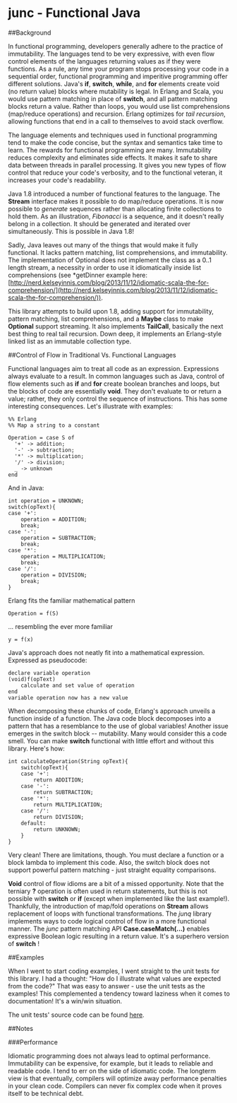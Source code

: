 # junc - Functional Java

##Background

In functional programming, developers generally adhere to the practice of immutability. The languages
tend to be very expressive, with even flow control elements of the languages returning values as if
they were functions. As a rule, any time your program stops processing your code in a sequential order,
functional programming and imperitive programming offer different solutions. Java's **if**, **switch**,
**while**, and **for** elements create void (no return value) blocks where mutability is legal. In Erlang
and Scala, you would use pattern matching in place of **switch**, and all pattern matching blocks return
a value. Rather than loops, you would use list comprehensions (map/reduce operations) and recursion.
Erlang optimizes for *tail recursion*, allowing functions that end in a call to themselves to avoid
stack overflow.
 
 The language elements and techniques used in functional programming tend to make the
code concise, but the syntax and semantics take time to learn. The rewards for functional programming
are many. Immutability reduces complexity and eliminates side effects. It makes it safe to share
data between threads in parallel processing. It gives you new types of flow control that reduce your
code's verbosity, and to the functional veteran, it increases your code's readability.
 
Java 1.8 introduced a number of functional features to the language. The **Stream** interface makes it
possible to do map/reduce operations. It is now possible to *generate* sequences rather than allocating
finite collections to hold them. As an illustration, *Fibonacci* is a sequence, and it doesn't really
belong in a collection. It should be generated and iterated over simultaneously. This is possible in
Java 1.8!

Sadly, Java leaves out many of the things that would make it fully functional. It lacks pattern matching,
list comprehensions, and immutability. The implementation of Optional does not implement the class as
a 0..1 length stream, a necessity in order to use it idiomatically inside list comprehensions (see *getDinner
example here: [http://nerd.kelseyinnis.com/blog/2013/11/12/idiomatic-scala-the-for-comprehension/](http://nerd.kelseyinnis.com/blog/2013/11/12/idiomatic-scala-the-for-comprehension/)).

This library attempts to build upon 1.8, adding support for immutability, pattern matching, list comprehensions,
and a **Maybe** class to make **Optional** support streaming. It also implements **TailCall**, basically the 
next best thing to real tail recursion. Down deep, it implements an Erlang-style linked list as an immutable
collection type.

##Control of Flow in Traditional Vs. Functional Languages

Functional languages aim to treat all code as an expression. Expressions always evaluate to a result. In common languages
such as Java, control of flow elements such as **if** and **for** create boolean branches and loops, but the blocks of
code are essentially **void**. They don't evaluate to or return a value; rather, they only control the sequence of
instructions. This has some interesting consequences. Let's illustrate with examples:

    %% Erlang
    %% Map a string to a constant

    Operation = case S of
      '+' -> addition;
      '-' -> subtraction;
      '*' -> multiplication;
      '/' -> division;
      _ -> unknown
    end

And in Java:

    int operation = UNKNOWN;
    switch(opText){
    case '+':
        operation = ADDITION;
        break;
    case '-':
        operation = SUBTRACTION;
        break;
    case '*':
        operation = MULTIPLICATION;
        break;
    case '/':
        operation = DIVISION;
        break;
    }

Erlang fits the familiar mathematical pattern 

    Operation = f(S)

... resembling the ever more familiar

    y = f(x)

Java's approach does not neatly fit into a
mathematical expression. Expressed as pseudocode:

    declare variable operation
    (void)f(opText)
        calculate and set value of operation
    end
    variable operation now has a new value
    
When decomposing these chunks of code, Erlang's approach unveils a function inside of a function. The Java code
block decomposes into a pattern that has a resemblance to the use of global variables! Another issue emerges in
the switch block -- mutability. Many would consider this a code smell. You can make **switch** functional with little
effort and without this library. Here's how:

    int calculateOperation(String opText){
        switch(opText){
        case '+':
            return ADDITION;
        case '-':
            return SUBTRACTION;
        case '*':
            return MULTIPLICATION;
        case '/':
            return DIVISION;
        default:
            return UNKNOWN;
        }
    }
    
Very clean! There are limitations, though. You must declare a function or a block lambda to implement this code. Also,
the switch block does not support powerful pattern matching - just straight equality comparisons.

**Void** control of flow idioms are a bit of a missed opportunity. Note that the terniary **?** operation is often
used in return statements, but this is not possible with **switch** or **if** (except when implemented like the last example!). Thankfully,
the introduction of map/fold operations on **Stream** allows replacement of loops with functional transformations. The
*junq* library implements ways to code logical control of flow in a more functional manner.  The *junc* pattern matching
API **Case.caseMatch(...)** enables expressive Boolean logic resulting in a return value. It's a 
superhero version of **switch** !

##Examples

When I went to start coding examples, I went straight to the unit tests for this library. I had a thought: "How do
I illustrate what values are expected from the code?" That was easy to answer - use the unit tests as the examples! This
complemented a tendency toward laziness when it comes to documentation! It's a win/win situation.

The unit tests' source code can be found [here](tree/master/test/org/junq).

##Notes

###Performance

Idiomatic programming does not always lead to optimal performance. Immutability can be expensive, for example, but it
leads to reliable and readable code. I tend to err on the side of idiomatic code. The longterm view is that eventually,
compilers will optimize away performance penalties in your clean code. Compilers can never fix complex code when it
proves itself to be technical debt.
